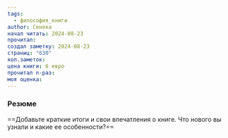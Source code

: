 ```yaml
---
tags:
  - философия_книги
author: Сенека
начал читать: 2024-08-23
прочитал: 
создал заметку: 2024-08-23
страниц: "630"
кол.заметок: 
цена книги: 6 евро
прочитал n-раз: 
моя оценка:
---
```


### Резюме

==Добавьте краткие итоги и свои впечатления о книге. Что нового вы узнали и какие ее особенности?==